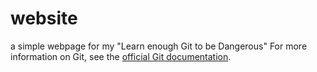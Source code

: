 # website
a simple webpage for my "Learn enough Git to be Dangerous"
For more information on Git, see the
[official Git documentation](https://git-scm.com/).
